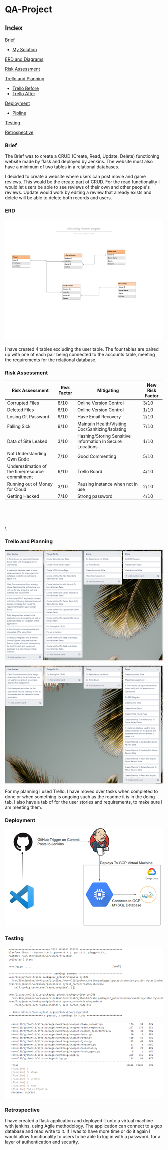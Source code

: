 # QA-Project
## Index

[Brief](#brief)
   * [My Solution](#mysolution)
   
[ERD and Diagrams](#erdanddiagrams)

[Risk Assessment](#RA)

[Trello and Planning](#TAP)
  * [Trello Before](#Tap1)
  * [Trello After](#Tap2)

[Deployment](#Deploy)
  * [Pipline](#Pipeline)

[Testing](#Testing)

[Retrospective](#Retro)  

<a name="brief"></a>

### Brief

The Brief was to create a CRUD (Create, Read, Update, Delete) functioning website made by flask and deployed by Jenkins. The website must also have a minimum of two tables in a relational databases.

I decided to create a website where users can post movie and game reviews. This would be the create part of CRUD. For the read functionality I would let users be able to see reviews of their own and other people's reviews. Update would work by editing a review that already exists and delete will be able to delete both records and users.

<a name="erdanddiagrams"></a>

### ERD

![GitHub Logo](https://github.com/Amran-Lab/QA-SFIA/blob/master/SFIA-Entity%20Relation%20Diagram.png?raw=true)

I have created 4 tables excluding the user table. The four tables are paired up with one of each pair being connected to the accounts table, meeting the requirements for the relational database.



<a name="RA"></a>

### Risk Assessment

| Risk Assessment                                 | Risk Factor | Mitigating                                        | New Risk Factor |
|-------------------------------------------------|-------------|---------------------------------------------------|-----------------|
| Corrupted Files                                 | 8/10        | Online Version Control                            | 3/10            |
| Deleted Files                                   | 6/10        | Online Version Control                            | 1/10            |
| Losing Git Password                             | 9/10        | Have Email Recovery                               | 2/10            |
| Falling Sick                                    | 9/10        | Maintain Health/Visiting Doc/Sanitizing/Isolating | 7/10            |
| Data of Site Leaked                             | 3/10        | Hashing/Storing Sensitive Information In Secure Locations             | 1/10            |
| Not Understanding Own Code                      | 7/10        | Good Commenting                                   | 5/10            |
| Underestimation of the time/resource commitment | 6/10        | Trello Board                                      | 4/10            |
| Running out of Money for Cloud                  | 3/10        | Pausing instance when not in use                  | 2/10            |
| Getting Hacked                                  | 7/10        | Strong password                                   | 4/10            |



\
\
\
\
\



<a name="TAP"></a>
<a name="TAP1"></a>

### Trello and Planning

![GitHub Logo](https://github.com/Amran-Lab/QA-SFIA/blob/master/Trello1.PNG?raw=true)




<a name="TAP2"></a>

![GitHub Logo](https://github.com/Amran-Lab/QA-SFIA/blob/master/Trello2.PNG?raw=true)



For my planning I used Trello. I have moved over tasks when completed to done or when something is ongoing such as the readme it is in the doing tab. I also have a tab of
for the user stories and requirements, to make sure I am meeting them.



<a name="Deploy"></a>
<a name="Pipeline"></a>

### Deployment

![GitHub Logo](https://github.com/Amran-Lab/QA-SFIA/blob/master/Pipline1.PNG?raw=true)

<a name="Testing"></a>

### Testing

![GitHub Logo](https://github.com/Amran-Lab/QA-SFIA/blob/master/tests.png?raw=true)

![GitHub Logo](https://github.com/Amran-Lab/QA-SFIA/blob/master/cov.png?raw=true)

<a name="Retrospective"></a>

### Retrospective

I have created a flask application and deployed it onto a virtual machine with jenkins,
using Agile methodology. The application can connect to a gcp database and read write to it.
If I was to have more time or do it again I would allow functionality to users to be able to log in with a password, for a layer of authentication and security.
